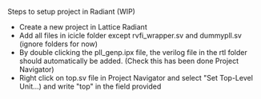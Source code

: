Steps to setup project in Radiant (WIP)
- Create a new project in Lattice Radiant
- Add all files in icicle folder except rvfi_wrapper.sv and dummypll.sv (ignore folders for now)
- By double clicking the pll_genp.ipx file, the verilog file in the rtl folder should automatically be added. (Check this has been done Project Navigator)
- Right click on top.sv file in Project Navigator and select "Set Top-Level Unit...) and write "top" in the field provided
